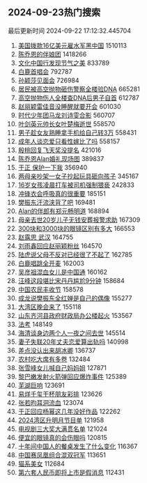 ## 2024-09-23热门搜索 
最后更新时间 2024-09-22 17:12:32.445704 
1. [美国拨款16亿美元雇水军黑中国](https://s.weibo.com/weibo?q=%23%E7%BE%8E%E5%9B%BD%E6%8B%A8%E6%AC%BE16%E4%BA%BF%E7%BE%8E%E5%85%83%E9%9B%87%E6%B0%B4%E5%86%9B%E9%BB%91%E4%B8%AD%E5%9B%BD%23&t=31&band_rank=1&Refer=top) 1510113
1. [陈乔恩的伴娘团](https://s.weibo.com/weibo?q=%23%E9%99%88%E4%B9%94%E6%81%A9%E7%9A%84%E4%BC%B4%E5%A8%98%E5%9B%A2%23&t=31&band_rank=2&Refer=top) 1418266
1. [文化中国行发现节气之美](https://s.weibo.com/weibo?q=%23%E6%96%87%E5%8C%96%E4%B8%AD%E5%9B%BD%E8%A1%8C%E5%8F%91%E7%8E%B0%E8%8A%82%E6%B0%94%E4%B9%8B%E7%BE%8E%23&t=31&band_rank=3&Refer=top) 833789
1. [白鹿首唱会](https://s.weibo.com/weibo?q=%E7%99%BD%E9%B9%BF%E9%A6%96%E5%94%B1%E4%BC%9A&t=31&band_rank=4&Refer=top) 792787
1. [孙颖莎见面会](https://s.weibo.com/weibo?q=%E5%AD%99%E9%A2%96%E8%8E%8E%E8%A7%81%E9%9D%A2%E4%BC%9A&t=31&band_rank=5&Refer=top) 726984
1. [居民被高空抛物砸伤警察全楼验DNA](https://s.weibo.com/weibo?q=%23%E5%B1%85%E6%B0%91%E8%A2%AB%E9%AB%98%E7%A9%BA%E6%8A%9B%E7%89%A9%E7%A0%B8%E4%BC%A4%E8%AD%A6%E5%AF%9F%E5%85%A8%E6%A5%BC%E9%AA%8CDNA%23&t=31&band_rank=6&Refer=top) 665281
1. [高空抛物伤人全楼查DNA后男子自首](https://s.weibo.com/weibo?q=%23%E9%AB%98%E7%A9%BA%E6%8A%9B%E7%89%A9%E4%BC%A4%E4%BA%BA%E5%85%A8%E6%A5%BC%E6%9F%A5DNA%E5%90%8E%E7%94%B7%E5%AD%90%E8%87%AA%E9%A6%96%23&t=31&band_rank=7&Refer=top) 612787
1. [赵丽颖雷佳音没睡醒就要开会](https://s.weibo.com/weibo?q=%23%E8%B5%B5%E4%B8%BD%E9%A2%96%E9%9B%B7%E4%BD%B3%E9%9F%B3%E6%B2%A1%E7%9D%A1%E9%86%92%E5%B0%B1%E8%A6%81%E5%BC%80%E4%BC%9A%23&t=31&band_rank=8&Refer=top) 601030
1. [时代少年团马龙刘诗雯合影](https://s.weibo.com/weibo?q=%23%E6%97%B6%E4%BB%A3%E5%B0%91%E5%B9%B4%E5%9B%A2%E9%A9%AC%E9%BE%99%E5%88%98%E8%AF%97%E9%9B%AF%E5%90%88%E5%BD%B1%23&t=31&band_rank=9&Refer=top) 560707
1. [叶剑英元帅长女叶楚梅逝世](https://s.weibo.com/weibo?q=%23%E5%8F%B6%E5%89%91%E8%8B%B1%E5%85%83%E5%B8%85%E9%95%BF%E5%A5%B3%E5%8F%B6%E6%A5%9A%E6%A2%85%E9%80%9D%E4%B8%96%23&t=31&band_rank=10&Refer=top) 558570
1. [男子趁女友熟睡拿手机给自己转3万](https://s.weibo.com/weibo?q=%23%E7%94%B7%E5%AD%90%E8%B6%81%E5%A5%B3%E5%8F%8B%E7%86%9F%E7%9D%A1%E6%8B%BF%E6%89%8B%E6%9C%BA%E7%BB%99%E8%87%AA%E5%B7%B1%E8%BD%AC3%E4%B8%87%23&t=31&band_rank=11&Refer=top) 558431
1. [成年人谈恋爱只看性嫁比了吗](https://s.weibo.com/weibo?q=%E6%88%90%E5%B9%B4%E4%BA%BA%E8%B0%88%E6%81%8B%E7%88%B1%E5%8F%AA%E7%9C%8B%E6%80%A7%E5%AB%81%E6%AF%94%E4%BA%86%E5%90%97&t=31&band_rank=12&Refer=top) 558157
1. [殷桃回复飞天奖没提名](https://s.weibo.com/weibo?q=%23%E6%AE%B7%E6%A1%83%E5%9B%9E%E5%A4%8D%E9%A3%9E%E5%A4%A9%E5%A5%96%E6%B2%A1%E6%8F%90%E5%90%8D%23&t=31&band_rank=13&Refer=top) 421016
1. [陈乔恩Alan婚礼现场图](https://s.weibo.com/weibo?q=%23%E9%99%88%E4%B9%94%E6%81%A9Alan%E5%A9%9A%E7%A4%BC%E7%8E%B0%E5%9C%BA%E5%9B%BE%23&t=31&band_rank=14&Refer=top) 389837
1. [于正 保护一下我](https://s.weibo.com/weibo?q=%E4%BA%8E%E6%AD%A3%20%E4%BF%9D%E6%8A%A4%E4%B8%80%E4%B8%8B%E6%88%91&t=31&band_rank=15&Refer=top) 356940
1. [两母亲吵架一女子抄起玩具砸向孩子](https://s.weibo.com/weibo?q=%23%E4%B8%A4%E6%AF%8D%E4%BA%B2%E5%90%B5%E6%9E%B6%E4%B8%80%E5%A5%B3%E5%AD%90%E6%8A%84%E8%B5%B7%E7%8E%A9%E5%85%B7%E7%A0%B8%E5%90%91%E5%AD%A9%E5%AD%90%23&t=31&band_rank=16&Refer=top) 345167
1. [16岁女孩凌晨打车被司机强制猥亵](https://s.weibo.com/weibo?q=%2316%E5%B2%81%E5%A5%B3%E5%AD%A9%E5%87%8C%E6%99%A8%E6%89%93%E8%BD%A6%E8%A2%AB%E5%8F%B8%E6%9C%BA%E5%BC%BA%E5%88%B6%E7%8C%A5%E4%BA%B5%23&t=31&band_rank=17&Refer=top) 242833
1. [冲锋衣会呼吸真的很重要](https://s.weibo.com/weibo?q=%23%E5%86%B2%E9%94%8B%E8%A1%A3%E4%BC%9A%E5%91%BC%E5%90%B8%E7%9C%9F%E7%9A%84%E5%BE%88%E9%87%8D%E8%A6%81%23&t=31&band_rank=18&Refer=top) 185151
1. [樊振东汗流浃背了吧](https://s.weibo.com/weibo?q=%23%E6%A8%8A%E6%8C%AF%E4%B8%9C%E6%B1%97%E6%B5%81%E6%B5%83%E8%83%8C%E4%BA%86%E5%90%A7%23&t=31&band_rank=19&Refer=top) 169481
1. [Alan的伴郎有郑元畅明道](https://s.weibo.com/weibo?q=%23Alan%E7%9A%84%E4%BC%B4%E9%83%8E%E6%9C%89%E9%83%91%E5%85%83%E7%95%85%E6%98%8E%E9%81%93%23&t=31&band_rank=20&Refer=top) 168894
1. [母亲去世20岁儿子无钱安葬报警求助](https://s.weibo.com/weibo?q=%23%E6%AF%8D%E4%BA%B2%E5%8E%BB%E4%B8%9620%E5%B2%81%E5%84%BF%E5%AD%90%E6%97%A0%E9%92%B1%E5%AE%89%E8%91%AC%E6%8A%A5%E8%AD%A6%E6%B1%82%E5%8A%A9%23&t=31&band_rank=21&Refer=top) 167309
1. [300块和3000块的眼镜区别有多大](https://s.weibo.com/weibo?q=%23300%E5%9D%97%E5%92%8C3000%E5%9D%97%E7%9A%84%E7%9C%BC%E9%95%9C%E5%8C%BA%E5%88%AB%E6%9C%89%E5%A4%9A%E5%A4%A7%23&t=31&band_rank=22&Refer=top) 166553
1. [赵露思 武汉](https://s.weibo.com/weibo?q=%E8%B5%B5%E9%9C%B2%E6%80%9D%20%E6%AD%A6%E6%B1%89&t=31&band_rank=23&Refer=top) 164755
1. [刘雨鑫回应赵丽颖粉丝](https://s.weibo.com/weibo?q=%23%E5%88%98%E9%9B%A8%E9%91%AB%E5%9B%9E%E5%BA%94%E8%B5%B5%E4%B8%BD%E9%A2%96%E7%B2%89%E4%B8%9D%23&t=31&band_rank=24&Refer=top) 164570
1. [陆虎说父母不反对已经很了不起了](https://s.weibo.com/weibo?q=%E9%99%86%E8%99%8E%E8%AF%B4%E7%88%B6%E6%AF%8D%E4%B8%8D%E5%8F%8D%E5%AF%B9%E5%B7%B2%E7%BB%8F%E5%BE%88%E4%BA%86%E4%B8%8D%E8%B5%B7%E4%BA%86&t=31&band_rank=25&Refer=top) 162785
1. [白鹿唱跳全开麦](https://s.weibo.com/weibo?q=%23%E7%99%BD%E9%B9%BF%E5%94%B1%E8%B7%B3%E5%85%A8%E5%BC%80%E9%BA%A6%23&t=31&band_rank=26&Refer=top) 162003
1. [吴彦祖混血女儿是中国通](https://s.weibo.com/weibo?q=%23%E5%90%B4%E5%BD%A6%E7%A5%96%E6%B7%B7%E8%A1%80%E5%A5%B3%E5%84%BF%E6%98%AF%E4%B8%AD%E5%9B%BD%E9%80%9A%23&t=31&band_rank=27&Refer=top) 160162
1. [汪峰这段堪比宋丹丹尴尬9分钟](https://s.weibo.com/weibo?q=%E6%B1%AA%E5%B3%B0%E8%BF%99%E6%AE%B5%E5%A0%AA%E6%AF%94%E5%AE%8B%E4%B8%B9%E4%B8%B9%E5%B0%B4%E5%B0%AC9%E5%88%86%E9%92%9F&t=31&band_rank=28&Refer=top) 158684
1. [中国农民丰收节](https://s.weibo.com/weibo?q=%E4%B8%AD%E5%9B%BD%E5%86%9C%E6%B0%91%E4%B8%B0%E6%94%B6%E8%8A%82&t=31&band_rank=29&Refer=top) 158578
1. [成龙说樊振东全红婵是自己的偶像](https://s.weibo.com/weibo?q=%23%E6%88%90%E9%BE%99%E8%AF%B4%E6%A8%8A%E6%8C%AF%E4%B8%9C%E5%85%A8%E7%BA%A2%E5%A9%B5%E6%98%AF%E8%87%AA%E5%B7%B1%E7%9A%84%E5%81%B6%E5%83%8F%23&t=31&band_rank=30&Refer=top) 155277
1. [大湾区晚会来了](https://s.weibo.com/weibo?q=%E5%A4%A7%E6%B9%BE%E5%8C%BA%E6%99%9A%E4%BC%9A%E6%9D%A5%E4%BA%86&t=31&band_rank=31&Refer=top) 155118
1. [山东齐河县政府财政局办公楼起火](https://s.weibo.com/weibo?q=%23%E5%B1%B1%E4%B8%9C%E9%BD%90%E6%B2%B3%E5%8E%BF%E6%94%BF%E5%BA%9C%E8%B4%A2%E6%94%BF%E5%B1%80%E5%8A%9E%E5%85%AC%E6%A5%BC%E8%B5%B7%E7%81%AB%23&t=31&band_rank=32&Refer=top) 153567
1. [法考](https://s.weibo.com/weibo?q=%E6%B3%95%E8%80%83&t=31&band_rank=33&Refer=top) 148149
1. [海清谈身边两个人一夜之间去世](https://s.weibo.com/weibo?q=%E6%B5%B7%E6%B8%85%E8%B0%88%E8%BA%AB%E8%BE%B9%E4%B8%A4%E4%B8%AA%E4%BA%BA%E4%B8%80%E5%A4%9C%E4%B9%8B%E9%97%B4%E5%8E%BB%E4%B8%96&t=31&band_rank=34&Refer=top) 145514
1. [妻子失联20年丈夫恋爱算出轨吗](https://s.weibo.com/weibo?q=%23%E5%A6%BB%E5%AD%90%E5%A4%B1%E8%81%9420%E5%B9%B4%E4%B8%88%E5%A4%AB%E6%81%8B%E7%88%B1%E7%AE%97%E5%87%BA%E8%BD%A8%E5%90%97%23&t=31&band_rank=35&Refer=top) 140998
1. [差点没认出来胡冰卿](https://s.weibo.com/weibo?q=%E5%B7%AE%E7%82%B9%E6%B2%A1%E8%AE%A4%E5%87%BA%E6%9D%A5%E8%83%A1%E5%86%B0%E5%8D%BF&t=31&band_rank=36&Refer=top) 136737
1. [农村吃大席有多卷](https://s.weibo.com/weibo?q=%E5%86%9C%E6%9D%91%E5%90%83%E5%A4%A7%E5%B8%AD%E6%9C%89%E5%A4%9A%E5%8D%B7&t=31&band_rank=37&Refer=top) 132484
1. [张雪峰女儿喊自己妈妈姐](https://s.weibo.com/weibo?q=%E5%BC%A0%E9%9B%AA%E5%B3%B0%E5%A5%B3%E5%84%BF%E5%96%8A%E8%87%AA%E5%B7%B1%E5%A6%88%E5%A6%88%E5%A7%90&t=31&band_rank=38&Refer=top) 127871
1. [黎巴嫩发射火箭弹回应爆炸事件](https://s.weibo.com/weibo?q=%23%E9%BB%8E%E5%B7%B4%E5%AB%A9%E5%8F%91%E5%B0%84%E7%81%AB%E7%AE%AD%E5%BC%B9%E5%9B%9E%E5%BA%94%E7%88%86%E7%82%B8%E4%BA%8B%E4%BB%B6%23&t=31&band_rank=39&Refer=top) 125389
1. [芜湖巨响](https://s.weibo.com/weibo?q=%E8%8A%9C%E6%B9%96%E5%B7%A8%E5%93%8D&t=31&band_rank=40&Refer=top) 123691
1. [易烊千玺干杯朋友彩排](https://s.weibo.com/weibo?q=%23%E6%98%93%E7%83%8A%E5%8D%83%E7%8E%BA%E5%B9%B2%E6%9D%AF%E6%9C%8B%E5%8F%8B%E5%BD%A9%E6%8E%92%23&t=31&band_rank=41&Refer=top) 123626
1. [张若昀耳洞流血](https://s.weibo.com/weibo?q=%23%E5%BC%A0%E8%8B%A5%E6%98%80%E8%80%B3%E6%B4%9E%E6%B5%81%E8%A1%80%23&t=31&band_rank=42&Refer=top) 123074
1. [于正回应杨幂这几年没好作品](https://s.weibo.com/weibo?q=%23%E4%BA%8E%E6%AD%A3%E5%9B%9E%E5%BA%94%E6%9D%A8%E5%B9%82%E8%BF%99%E5%87%A0%E5%B9%B4%E6%B2%A1%E5%A5%BD%E4%BD%9C%E5%93%81%23&t=31&band_rank=43&Refer=top) 122262
1. [2024湾区升明月节目单](https://s.weibo.com/weibo?q=%232024%E6%B9%BE%E5%8C%BA%E5%8D%87%E6%98%8E%E6%9C%88%E8%8A%82%E7%9B%AE%E5%8D%95%23&t=31&band_rank=44&Refer=top) 121958
1. [电视剧三大奖大满贯名单](https://s.weibo.com/weibo?q=%23%E7%94%B5%E8%A7%86%E5%89%A7%E4%B8%89%E5%A4%A7%E5%A5%96%E5%A4%A7%E6%BB%A1%E8%B4%AF%E5%90%8D%E5%8D%95%23&t=31&band_rank=45&Refer=top) 121024
1. [便宜的眼镜真的会伤眼吗](https://s.weibo.com/weibo?q=%23%E4%BE%BF%E5%AE%9C%E7%9A%84%E7%9C%BC%E9%95%9C%E7%9C%9F%E7%9A%84%E4%BC%9A%E4%BC%A4%E7%9C%BC%E5%90%97%23&t=31&band_rank=46&Refer=top) 120815
1. [十年间中国人的餐桌发生了什么变化](https://s.weibo.com/weibo?q=%23%E5%8D%81%E5%B9%B4%E9%97%B4%E4%B8%AD%E5%9B%BD%E4%BA%BA%E7%9A%84%E9%A4%90%E6%A1%8C%E5%8F%91%E7%94%9F%E4%BA%86%E4%BB%80%E4%B9%88%E5%8F%98%E5%8C%96%23&t=31&band_rank=47&Refer=top) 116367
1. [中国赛凤凰组合混双冠军](https://s.weibo.com/weibo?q=%23%E4%B8%AD%E5%9B%BD%E8%B5%9B%E5%87%A4%E5%87%B0%E7%BB%84%E5%90%88%E6%B7%B7%E5%8F%8C%E5%86%A0%E5%86%9B%23&t=31&band_rank=48&Refer=top) 113651
1. [猫系美女](https://s.weibo.com/weibo?q=%E7%8C%AB%E7%B3%BB%E7%BE%8E%E5%A5%B3&t=31&band_rank=49&Refer=top) 112684
1. [第六套人民币即将上市是假消息](https://s.weibo.com/weibo?q=%23%E7%AC%AC%E5%85%AD%E5%A5%97%E4%BA%BA%E6%B0%91%E5%B8%81%E5%8D%B3%E5%B0%86%E4%B8%8A%E5%B8%82%E6%98%AF%E5%81%87%E6%B6%88%E6%81%AF%23&t=31&band_rank=50&Refer=top) 112431
